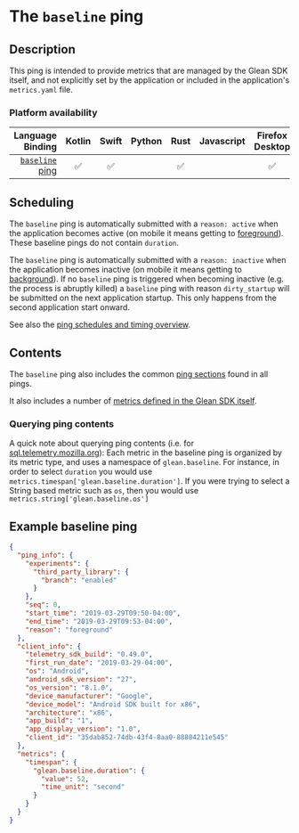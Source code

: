 # The `baseline` ping

## Description

This ping is intended to provide metrics that are managed by the Glean SDK itself, and not explicitly set by the application or included in the application's `metrics.yaml` file.

### Platform availability

| Language Binding | Kotlin | Swift | Python | Rust | Javascript | Firefox Desktop |
|-:|:-:|:-:|:-:|:-:|:-:|:-:|
| [`baseline` ping](baseline.md) | ✅ | ✅ | | ✅ | | ✅ |

## Scheduling

The `baseline` ping is automatically submitted with a `reason: active` when the application becomes active (on mobile it means getting to [foreground](index.md#defining-foreground-and-background-state)).  These baseline pings do not contain `duration`.

The `baseline` ping is automatically submitted with a `reason: inactive` when the application becomes inactive (on mobile it means getting to [background](index.md#defining-foreground-and-background-state)).
If no `baseline` ping is triggered when becoming inactive (e.g. the process is abruptly killed) a `baseline` ping with reason `dirty_startup` will be submitted on the next application startup. This only happens from the second application start onward.

See also the [ping schedules and timing overview](ping-schedules-and-timings.html).

## Contents

The `baseline` ping also includes the common [ping sections](index.md#ping-sections) found in all pings.

It also includes a number of [metrics defined in the Glean SDK itself](../collected-metrics/metrics.html#baseline).

### Querying ping contents

A quick note about querying ping contents (i.e. for [sql.telemetry.mozilla.org](https://sql.telemetry.mozilla.org)):  Each metric in the baseline ping is organized by its metric type, and uses a namespace of `glean.baseline`. For instance, in order to select `duration` you would use `metrics.timespan['glean.baseline.duration']`. If you were trying to select a String based metric such as `os`, then you would use `metrics.string['glean.baseline.os']`

## Example baseline ping

```json
{
  "ping_info": {
    "experiments": {
      "third_party_library": {
        "branch": "enabled"
      }
    },
    "seq": 0,
    "start_time": "2019-03-29T09:50-04:00",
    "end_time": "2019-03-29T09:53-04:00",
    "reason": "foreground"
  },
  "client_info": {
    "telemetry_sdk_build": "0.49.0",
    "first_run_date": "2019-03-29-04:00",
    "os": "Android",
    "android_sdk_version": "27",
    "os_version": "8.1.0",
    "device_manufacturer": "Google",
    "device_model": "Android SDK built for x86",
    "architecture": "x86",
    "app_build": "1",
    "app_display_version": "1.0",
    "client_id": "35dab852-74db-43f4-8aa0-88884211e545"
  },
  "metrics": {
    "timespan": {
      "glean.baseline.duration": {
        "value": 52,
        "time_unit": "second"
      }
    }
  }
}
```
